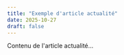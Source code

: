 ```yaml
---
title: "Exemple d'article actualité"
date: 2025-10-27
draft: false
---
```


Contenu de l'article actualité...
